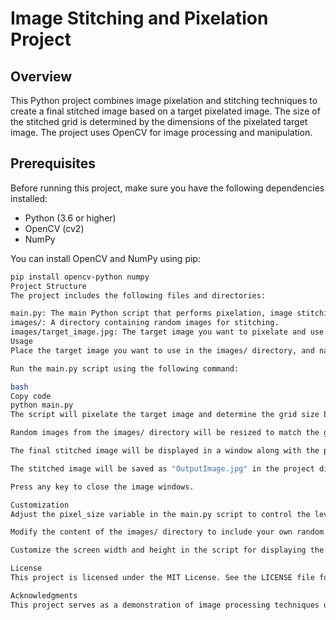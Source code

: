 # Image Stitching and Pixelation Project

## Overview

This Python project combines image pixelation and stitching techniques to create a final stitched image based on a target pixelated image. The size of the stitched grid is determined by the dimensions of the pixelated target image. The project uses OpenCV for image processing and manipulation.

## Prerequisites

Before running this project, make sure you have the following dependencies installed:

- Python (3.6 or higher)
- OpenCV (cv2)
- NumPy

You can install OpenCV and NumPy using pip:

```bash
pip install opencv-python numpy
Project Structure
The project includes the following files and directories:

main.py: The main Python script that performs pixelation, image stitching, and display.
images/: A directory containing random images for stitching.
images/target_image.jpg: The target image you want to pixelate and use as a reference for stitching.
Usage
Place the target image you want to use in the images/ directory, and name it target_image.jpg.

Run the main.py script using the following command:

bash
Copy code
python main.py
The script will pixelate the target image and determine the grid size based on the pixelated image dimensions.

Random images from the images/ directory will be resized to match the grid size and stitched together.

The final stitched image will be displayed in a window along with the pixelated target image.

The stitched image will be saved as "OutputImage.jpg" in the project directory.

Press any key to close the image windows.

Customization
Adjust the pixel_size variable in the main.py script to control the level of pixelation applied to the target image.

Modify the content of the images/ directory to include your own random images for stitching.

Customize the screen width and height in the script for displaying the final stitched image.

License
This project is licensed under the MIT License. See the LICENSE file for details.

Acknowledgments
This project serves as a demonstration of image processing techniques using OpenCV and can be a foundation for more advanced image manipulation projects.
